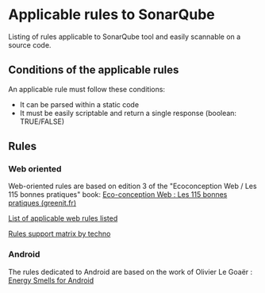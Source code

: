 ﻿# Applicable rules to SonarQube

Listing of rules applicable to SonarQube tool and easily scannable on a source code.

## Conditions of the applicable rules

An applicable rule must follow these conditions:

  - It can be parsed within a static code
  - It must be easily scriptable and return a single response (boolean: TRUE/FALSE)

## Rules

### Web oriented

Web-oriented rules are based on edition 3 of the "Ecoconception Web / Les 115 bonnes pratiques" book:
[Eco-conception Web : Les 115 bonnes pratiques (greenit.fr)](https://collectif.greenit.fr/ecoconception-web/115-bonnes-pratiques-eco-conception_web.html)

[List of applicable web rules listed](docs/web-rules.md)


[Rules support matrix by techno](docs/web-matrix.md)


### Android

The rules dedicated to Android are based on the work of Olivier Le Goaër : [Energy Smells for Android](https://olegoaer.perso.univ-pau.fr/android-energy-smells/)
